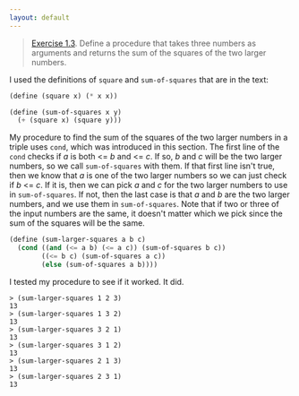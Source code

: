 ```yaml
---
layout: default
---
```


> [Exercise 1.3](https://mitpress.mit.edu/sites/default/files/sicp/full-text/book/book-Z-H-10.html#%_thm_1.3). Define a procedure that takes three numbers as arguments and returns the sum of the squares of the two larger numbers.

I used the definitions of `square` and `sum-of-squares` that are in the text:

``` scheme
(define (square x) (* x x))

(define (sum-of-squares x y)
  (+ (square x) (square y)))
```

My procedure to find the sum of the squares of the two larger numbers in a triple uses `cond`, which was introduced in this section. The first line of the `cond` checks if *a*  is both <= *b* and <= *c*. If so, *b* and *c* will be the two larger numbers, so we call `sum-of-squares` with them. If that first line isn't true, then we know that *a* is one of the two larger numbers so we can just check if *b* <= *c*. If it is, then we can pick *a* and *c* for the two larger numbers to use in `sum-of-squares`. If not, then the last case is that *a* and *b* are the two larger numbers, and we use them in `sum-of-squares`. Note that if two or three of the input numbers are the same, it doesn't matter which we pick since the sum of the squares will be the same.

``` scheme
(define (sum-larger-squares a b c)
  (cond ((and (<= a b) (<= a c)) (sum-of-squares b c))
        ((<= b c) (sum-of-squares a c))
        (else (sum-of-squares a b))))
```

I tested my procedure to see if it worked. It did.

    > (sum-larger-squares 1 2 3)
    13
    > (sum-larger-squares 1 3 2)
    13
    > (sum-larger-squares 3 2 1)
    13
    > (sum-larger-squares 3 1 2)
    13
    > (sum-larger-squares 2 1 3)
    13
    > (sum-larger-squares 2 3 1)
    13
